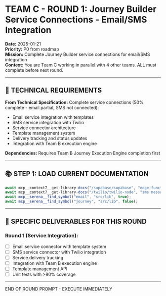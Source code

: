 # TEAM C - ROUND 1: Journey Builder Service Connections - Email/SMS Integration

**Date:** 2025-01-21  
**Priority:** P0 from roadmap  
**Mission:** Complete Journey Builder service connections for email/SMS integration  
**Context:** You are Team C working in parallel with 4 other teams. ALL must complete before next round.

---

## 🎯 TECHNICAL REQUIREMENTS

**From Technical Specification:**
Complete service connections (50% complete - email partial, SMS not connected):
- Email service integration with templates
- SMS service integration with Twilio
- Service connector architecture
- Template management system
- Delivery tracking and status updates
- Integration with Team B execution engine

**Dependencies:** Requires Team B Journey Execution Engine completion first

---

## 📚 STEP 1: LOAD CURRENT DOCUMENTATION

```typescript
await mcp__context7__get-library-docs("/supabase/supabase", "edge-functions email", 5000);
await mcp__context7__get-library-docs("/twilio/twilio-node", "sms messaging", 3000);
await mcp__serena__find_symbol("email", "src/lib", true);
await mcp__serena__find_symbol("journey", "src/lib", false);
```

---

## 🎯 SPECIFIC DELIVERABLES FOR THIS ROUND

### Round 1 (Service Integration):
- [ ] Email service connector with template system
- [ ] SMS service connector with Twilio integration  
- [ ] Service delivery tracking
- [ ] Integration with Team B execution engine
- [ ] Template management API
- [ ] Unit tests with >80% coverage

---

END OF ROUND PROMPT - EXECUTE IMMEDIATELY